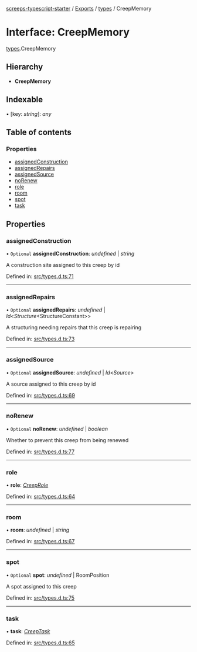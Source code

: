 [screeps-typescript-starter](../README.md) / [Exports](../modules.md) / [types](../modules/types.md) / CreepMemory

# Interface: CreepMemory

[types](../modules/types.md).CreepMemory

## Hierarchy

* **CreepMemory**

## Indexable

▪ [key: *string*]: *any*

## Table of contents

### Properties

- [assignedConstruction](types.creepmemory.md#assignedconstruction)
- [assignedRepairs](types.creepmemory.md#assignedrepairs)
- [assignedSource](types.creepmemory.md#assignedsource)
- [noRenew](types.creepmemory.md#norenew)
- [role](types.creepmemory.md#role)
- [room](types.creepmemory.md#room)
- [spot](types.creepmemory.md#spot)
- [task](types.creepmemory.md#task)

## Properties

### assignedConstruction

• `Optional` **assignedConstruction**: *undefined* \| *string*

A construction site assigned to this creep by id

Defined in: [src/types.d.ts:71](https://github.com/Baelyk/screeps/blob/9bfed96/src/types.d.ts#L71)

___

### assignedRepairs

• `Optional` **assignedRepairs**: *undefined* \| *Id*<*Structure*<StructureConstant\>\>

A structuring needing repairs that this creep is repairing

Defined in: [src/types.d.ts:73](https://github.com/Baelyk/screeps/blob/9bfed96/src/types.d.ts#L73)

___

### assignedSource

• `Optional` **assignedSource**: *undefined* \| *Id*<*Source*\>

A source assigned to this creep by id

Defined in: [src/types.d.ts:69](https://github.com/Baelyk/screeps/blob/9bfed96/src/types.d.ts#L69)

___

### noRenew

• `Optional` **noRenew**: *undefined* \| *boolean*

Whether to prevent this creep from being renewed

Defined in: [src/types.d.ts:77](https://github.com/Baelyk/screeps/blob/9bfed96/src/types.d.ts#L77)

___

### role

• **role**: [*CreepRole*](../enums/types.creeprole.md)

Defined in: [src/types.d.ts:64](https://github.com/Baelyk/screeps/blob/9bfed96/src/types.d.ts#L64)

___

### room

• **room**: *undefined* \| *string*

Defined in: [src/types.d.ts:67](https://github.com/Baelyk/screeps/blob/9bfed96/src/types.d.ts#L67)

___

### spot

• `Optional` **spot**: *undefined* \| RoomPosition

A spot assigned to this creep

Defined in: [src/types.d.ts:75](https://github.com/Baelyk/screeps/blob/9bfed96/src/types.d.ts#L75)

___

### task

• **task**: [*CreepTask*](../enums/types.creeptask.md)

Defined in: [src/types.d.ts:65](https://github.com/Baelyk/screeps/blob/9bfed96/src/types.d.ts#L65)
